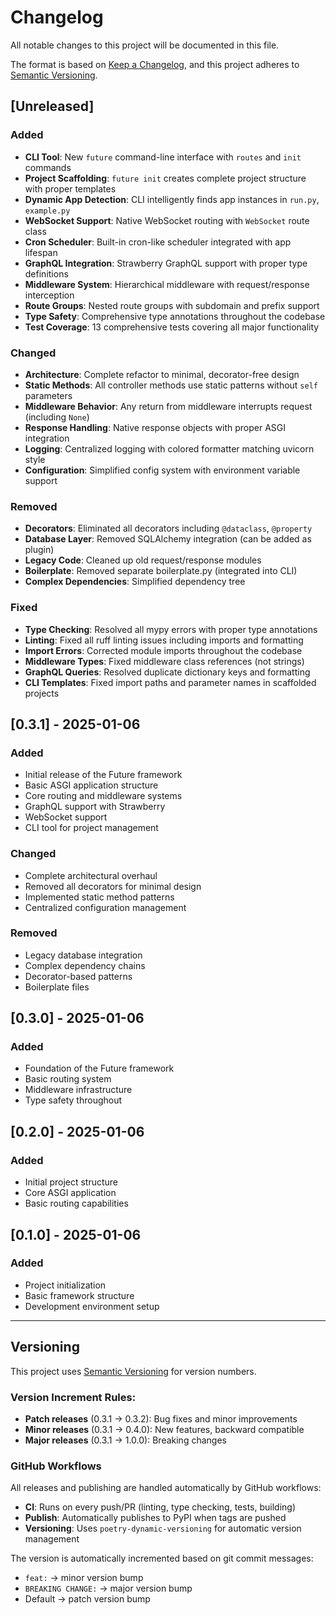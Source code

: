 # Changelog

All notable changes to this project will be documented in this file.

The format is based on [Keep a Changelog](https://keepachangelog.com/en/1.0.0/),
and this project adheres to [Semantic Versioning](https://semver.org/spec/v2.0.0.html).

## [Unreleased]

### Added
- **CLI Tool**: New `future` command-line interface with `routes` and `init` commands
- **Project Scaffolding**: `future init` creates complete project structure with proper templates
- **Dynamic App Detection**: CLI intelligently finds app instances in `run.py`, `example.py`
- **WebSocket Support**: Native WebSocket routing with `WebSocket` route class
- **Cron Scheduler**: Built-in cron-like scheduler integrated with app lifespan
- **GraphQL Integration**: Strawberry GraphQL support with proper type definitions
- **Middleware System**: Hierarchical middleware with request/response interception
- **Route Groups**: Nested route groups with subdomain and prefix support
- **Type Safety**: Comprehensive type annotations throughout the codebase
- **Test Coverage**: 13 comprehensive tests covering all major functionality

### Changed
- **Architecture**: Complete refactor to minimal, decorator-free design
- **Static Methods**: All controller methods use static patterns without `self` parameters
- **Middleware Behavior**: Any return from middleware interrupts request (including `None`)
- **Response Handling**: Native response objects with proper ASGI integration
- **Logging**: Centralized logging with colored formatter matching uvicorn style
- **Configuration**: Simplified config system with environment variable support

### Removed
- **Decorators**: Eliminated all decorators including `@dataclass`, `@property`
- **Database Layer**: Removed SQLAlchemy integration (can be added as plugin)
- **Legacy Code**: Cleaned up old request/response modules
- **Boilerplate**: Removed separate boilerplate.py (integrated into CLI)
- **Complex Dependencies**: Simplified dependency tree

### Fixed
- **Type Checking**: Resolved all mypy errors with proper type annotations
- **Linting**: Fixed all ruff linting issues including imports and formatting
- **Import Errors**: Corrected module imports throughout the codebase
- **Middleware Types**: Fixed middleware class references (not strings)
- **GraphQL Queries**: Resolved duplicate dictionary keys and formatting
- **CLI Templates**: Fixed import paths and parameter names in scaffolded projects

## [0.3.1] - 2025-01-06

### Added
- Initial release of the Future framework
- Basic ASGI application structure
- Core routing and middleware systems
- GraphQL support with Strawberry
- WebSocket support
- CLI tool for project management

### Changed
- Complete architectural overhaul
- Removed all decorators for minimal design
- Implemented static method patterns
- Centralized configuration management

### Removed
- Legacy database integration
- Complex dependency chains
- Decorator-based patterns
- Boilerplate files

## [0.3.0] - 2025-01-06

### Added
- Foundation of the Future framework
- Basic routing system
- Middleware infrastructure
- Type safety throughout

## [0.2.0] - 2025-01-06

### Added
- Initial project structure
- Core ASGI application
- Basic routing capabilities

## [0.1.0] - 2025-01-06

### Added
- Project initialization
- Basic framework structure
- Development environment setup

---

## Versioning

This project uses [Semantic Versioning](https://semver.org/) for version numbers.

### Version Increment Rules:
- **Patch releases** (0.3.1 → 0.3.2): Bug fixes and minor improvements
- **Minor releases** (0.3.1 → 0.4.0): New features, backward compatible
- **Major releases** (0.3.1 → 1.0.0): Breaking changes

### GitHub Workflows
All releases and publishing are handled automatically by GitHub workflows:
- **CI**: Runs on every push/PR (linting, type checking, tests, building)
- **Publish**: Automatically publishes to PyPI when tags are pushed
- **Versioning**: Uses `poetry-dynamic-versioning` for automatic version management

The version is automatically incremented based on git commit messages:
- `feat:` → minor version bump
- `BREAKING CHANGE:` → major version bump
- Default → patch version bump
